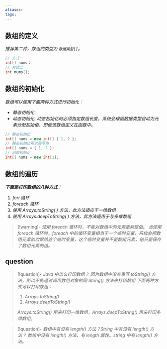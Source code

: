 ```yaml
---
aliases: 
tags: 
---
```


## 数组的定义

_推荐第二种，数组的类型为 `数据类型[]`。_

```java
// 方式一
int[] nums；
// 方式二
int nums[];
```

## 数组的初始化

_数组可以使用下面两种方式进行初始化：_
+ _静态初始化_
+ _动态初始化: 动态初始化时必须指定数组长度，系统会根据数据类型自动为元素分配初始值，即使该数组定义在函数中。_

```java
// 静态初始化
int[] nums = new int[] { 1, 2 };
// 静态初始化可以简写为
int[] nums = { 1, 2 };
// 动态初始化
int[] nums = new int[1];
```

## 数组的遍历

_**下面是打印数组的几种方式：**_
1. _fori 循环_
2. _foreach 循环_
3. _使用 Arrays.toString( ) 方法，此方法适应于一维数组_
4. _使用 Arrays.deepToString( ) 方法，此方法适用于与多维数组_

> [!warning]- _使用 foreach 循环时，不能对数组中的元素重新赋值。_
> _当使用 foreach 循环时，foreach 中的循环变量相当于一个临时变量，系统会把数组元素依次赋给这个临时变量，这个临时变量并不是数组元素，他只是保存了数组元素的值。_

## question

> [!question]- _Java 中怎么打印数组？_
> _因为数组中没有重写 toString() 方法，所以不能通过调用数组对象的同 String() 方法来打印数组_
> _下面两种方式可以打印数组：_
> 1. _Arrays.toString()_
> 2. _Arrays.deepToString()_
>
> _Arrays.toString() 用来打印一维数组，Arrays.deepToString() 用来打印多维数组。_

> [!question]- _数组中有没有 length() 方法？String 中有没有 length() 方法？_
> _数组中没有 length() 方法，有 length 属性。string 中有 length() 方法。_
